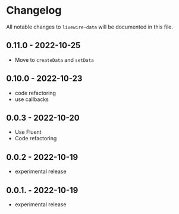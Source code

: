 # Changelog

All notable changes to `livewire-data` will be documented in this file.

## 0.11.0 - 2022-10-25

- Move to `createData` and `setData`

## 0.10.0 - 2022-10-23

- code refactoring
- use callbacks

## 0.0.3 - 2022-10-20

- Use Fluent
- Code refactoring

## 0.0.2 - 2022-10-19

- experimental release

## 0.0.1. - 2022-10-19

- experimental release
